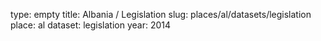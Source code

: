 type: empty
title: Albania / Legislation
slug: places/al/datasets/legislation
place: al
dataset: legislation
year: 2014
